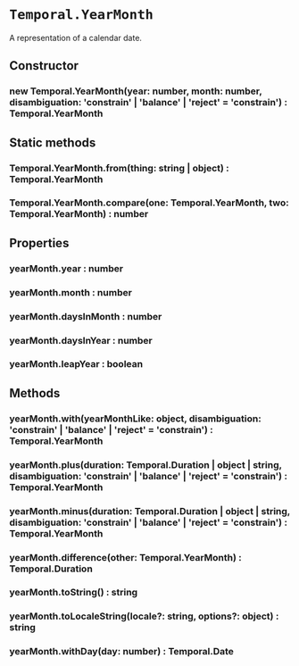 # `Temporal.YearMonth`

A representation of a calendar date.

## Constructor

### new Temporal.YearMonth(year: number, month: number, disambiguation: 'constrain' | 'balance' | 'reject' = 'constrain') : Temporal.YearMonth

## Static methods

### Temporal.YearMonth.from(thing: string | object) : Temporal.YearMonth

### Temporal.YearMonth.compare(one: Temporal.YearMonth, two: Temporal.YearMonth) : number

## Properties

### yearMonth.year : number

### yearMonth.month : number

### yearMonth.daysInMonth : number

### yearMonth.daysInYear : number

### yearMonth.leapYear : boolean

## Methods

### yearMonth.with(yearMonthLike: object, disambiguation: 'constrain' | 'balance' | 'reject' = 'constrain') : Temporal.YearMonth

### yearMonth.plus(duration: Temporal.Duration | object | string, disambiguation: 'constrain' | 'balance' | 'reject' = 'constrain') : Temporal.YearMonth

### yearMonth.minus(duration: Temporal.Duration | object | string, disambiguation: 'constrain' | 'balance' | 'reject' = 'constrain') : Temporal.YearMonth

### yearMonth.difference(other: Temporal.YearMonth) : Temporal.Duration

### yearMonth.toString() : string

### yearMonth.toLocaleString(locale?: string, options?: object) : string

### yearMonth.withDay(day: number) : Temporal.Date
